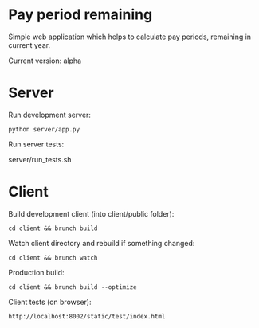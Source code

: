 Pay period remaining
=====================

Simple web application which helps to calculate pay periods, remaining in current year.

Current version: alpha

# Server

Run development server:

	python server/app.py

Run server tests:

  server/run_tests.sh

# Client

Build development client (into client/public folder):

    cd client && brunch build

Watch client directory and rebuild if something changed:

    cd client && brunch watch

Production build:

    cd client && brunch build --optimize

Client tests (on browser):

    http://localhost:8002/static/test/index.html